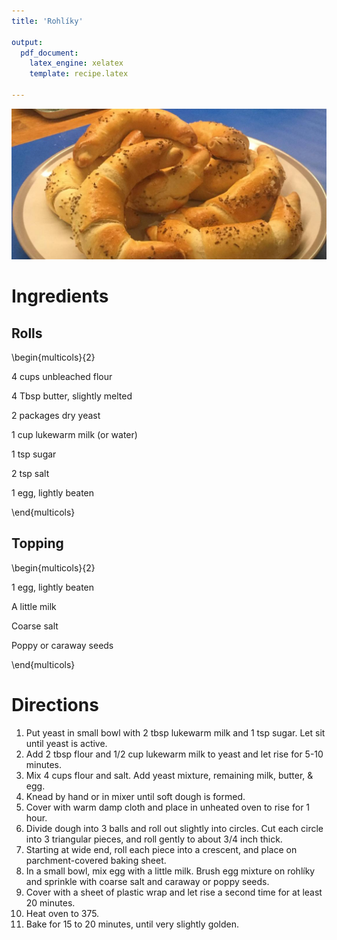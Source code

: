 ```yaml
---
title: 'Rohlíky'

output: 
  pdf_document:
    latex_engine: xelatex
    template: recipe.latex
    
---
```



![](Rohliky/rohliky.jpg)

# Ingredients

## Rolls

\begin{multicols}{2}

4 cups unbleached flour

4 Tbsp butter, slightly melted

2 packages dry yeast

1 cup lukewarm milk (or water)

1 tsp sugar

2 tsp salt

1 egg, lightly beaten

\end{multicols}

## Topping

\begin{multicols}{2}

1 egg, lightly beaten

A little milk

Coarse salt

Poppy or caraway seeds

\end{multicols}

# Directions

1. Put yeast in small bowl with 2 tbsp lukewarm milk and 1 tsp sugar. Let sit until yeast is active.
2. Add 2 tbsp flour and 1/2 cup lukewarm milk to yeast and let rise for 5-10 minutes.
3. Mix 4 cups flour and salt. Add yeast mixture, remaining milk, butter, & egg.
4. Knead by hand or in mixer until soft dough is formed.
5. Cover with warm damp cloth and place in unheated oven to rise for 1 hour.
6. Divide dough into 3 balls and roll out slightly into circles. Cut each circle into 3 triangular pieces, and roll gently to about 3/4 inch thick.
7. Starting at wide end, roll each piece into a crescent, and place on parchment-covered baking sheet.
8. In a small bowl, mix egg with a little milk. Brush egg mixture on rohlíky and sprinkle with coarse salt and caraway or poppy seeds.
9. Cover with a sheet of plastic wrap and let rise a second time for at least 20 minutes.
10. Heat oven to 375.
11. Bake for 15 to 20 minutes, until very slightly golden.
